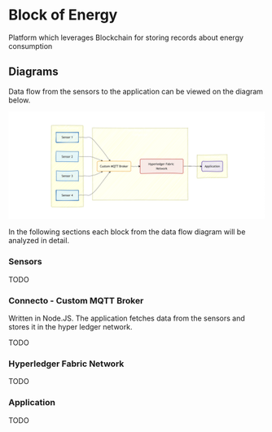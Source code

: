 # Block of Energy

Platform which leverages Blockchain for storing records about energy consumption

## Diagrams

Data flow from the sensors to the application can be viewed on the diagram below.

![Data Flow](./docs/images/diagram_of_data_flow.png)

In the following sections each block from the data flow diagram will be analyzed in detail.

### Sensors

TODO

### Connecto - Custom MQTT Broker

Written in Node.JS. The application fetches data from the sensors and stores it in the hyper ledger network.

TODO

### Hyperledger Fabric Network

TODO

### Application

TODO
